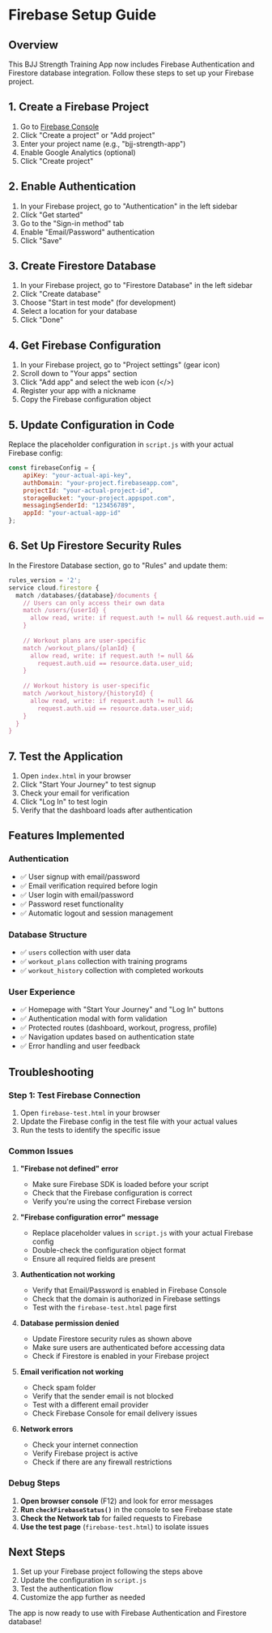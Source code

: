 # Firebase Setup Guide

## Overview
This BJJ Strength Training App now includes Firebase Authentication and Firestore database integration. Follow these steps to set up your Firebase project.

## 1. Create a Firebase Project

1. Go to [Firebase Console](https://console.firebase.google.com/)
2. Click "Create a project" or "Add project"
3. Enter your project name (e.g., "bjj-strength-app")
4. Enable Google Analytics (optional)
5. Click "Create project"

## 2. Enable Authentication

1. In your Firebase project, go to "Authentication" in the left sidebar
2. Click "Get started"
3. Go to the "Sign-in method" tab
4. Enable "Email/Password" authentication
5. Click "Save"

## 3. Create Firestore Database

1. In your Firebase project, go to "Firestore Database" in the left sidebar
2. Click "Create database"
3. Choose "Start in test mode" (for development)
4. Select a location for your database
5. Click "Done"

## 4. Get Firebase Configuration

1. In your Firebase project, go to "Project settings" (gear icon)
2. Scroll down to "Your apps" section
3. Click "Add app" and select the web icon (</>)
4. Register your app with a nickname
5. Copy the Firebase configuration object

## 5. Update Configuration in Code

Replace the placeholder configuration in `script.js` with your actual Firebase config:

```javascript
const firebaseConfig = {
    apiKey: "your-actual-api-key",
    authDomain: "your-project.firebaseapp.com",
    projectId: "your-actual-project-id",
    storageBucket: "your-project.appspot.com",
    messagingSenderId: "123456789",
    appId: "your-actual-app-id"
};
```

## 6. Set Up Firestore Security Rules

In the Firestore Database section, go to "Rules" and update them:

```javascript
rules_version = '2';
service cloud.firestore {
  match /databases/{database}/documents {
    // Users can only access their own data
    match /users/{userId} {
      allow read, write: if request.auth != null && request.auth.uid == userId;
    }
    
    // Workout plans are user-specific
    match /workout_plans/{planId} {
      allow read, write: if request.auth != null && 
        request.auth.uid == resource.data.user_uid;
    }
    
    // Workout history is user-specific
    match /workout_history/{historyId} {
      allow read, write: if request.auth != null && 
        request.auth.uid == resource.data.user_uid;
    }
  }
}
```

## 7. Test the Application

1. Open `index.html` in your browser
2. Click "Start Your Journey" to test signup
3. Check your email for verification
4. Click "Log In" to test login
5. Verify that the dashboard loads after authentication

## Features Implemented

### Authentication
- ✅ User signup with email/password
- ✅ Email verification required before login
- ✅ User login with email/password
- ✅ Password reset functionality
- ✅ Automatic logout and session management

### Database Structure
- ✅ `users` collection with user data
- ✅ `workout_plans` collection with training programs
- ✅ `workout_history` collection with completed workouts

### User Experience
- ✅ Homepage with "Start Your Journey" and "Log In" buttons
- ✅ Authentication modal with form validation
- ✅ Protected routes (dashboard, workout, progress, profile)
- ✅ Navigation updates based on authentication state
- ✅ Error handling and user feedback

## Troubleshooting

### Step 1: Test Firebase Connection
1. Open `firebase-test.html` in your browser
2. Update the Firebase config in the test file with your actual values
3. Run the tests to identify the specific issue

### Common Issues

1. **"Firebase not defined" error**
   - Make sure Firebase SDK is loaded before your script
   - Check that the Firebase configuration is correct
   - Verify you're using the correct Firebase version

2. **"Firebase configuration error" message**
   - Replace placeholder values in `script.js` with your actual Firebase config
   - Double-check the configuration object format
   - Ensure all required fields are present

3. **Authentication not working**
   - Verify that Email/Password is enabled in Firebase Console
   - Check that the domain is authorized in Firebase settings
   - Test with the `firebase-test.html` page first

4. **Database permission denied**
   - Update Firestore security rules as shown above
   - Make sure users are authenticated before accessing data
   - Check if Firestore is enabled in your Firebase project

5. **Email verification not working**
   - Check spam folder
   - Verify that the sender email is not blocked
   - Test with a different email provider
   - Check Firebase Console for email delivery issues

6. **Network errors**
   - Check your internet connection
   - Verify Firebase project is active
   - Check if there are any firewall restrictions

### Debug Steps

1. **Open browser console** (F12) and look for error messages
2. **Run `checkFirebaseStatus()`** in the console to see Firebase state
3. **Check the Network tab** for failed requests to Firebase
4. **Use the test page** (`firebase-test.html`) to isolate issues

## Next Steps

1. Set up your Firebase project following the steps above
2. Update the configuration in `script.js`
3. Test the authentication flow
4. Customize the app further as needed

The app is now ready to use with Firebase Authentication and Firestore database!
